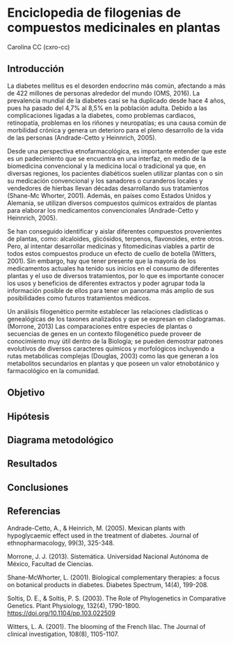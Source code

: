 # Enciclopedia de filogenias de compuestos medicinales en plantas

Carolina CC (cxro-cc)

## Introducción
La diabetes mellitus es el desorden endocrino más común, afectando a más de 422 millones de personas alrededor del mundo (OMS, 2016). La prevalencia mundial de la diabetes casi se ha duplicado desde hace 4 años, pues ha pasado del 4,7% al 8,5% en la población adulta. Debido a las complicaciones ligadas a la diabetes, como problemas cardiacos, retinopatía, problemas en los riñones y neuropatías; es una causa común de morbilidad crónica y genera un deterioro para el pleno desarrollo de la vida de las personas (Andrade-Cetto y Heinnrich, 2005).

Desde una perspectiva etnofarmacológica, es importante entender que este es un padecimiento que se encuentra en una interfaz, en medio de la biomedicina convencional y la medicina local o tradicional ya que, en diversas regiones, los pacientes diabéticos suelen utilizar plantas con o sin su medicación convencional y los sanadores o curanderos locales y vendedores de hierbas llevan décadas desarrollando sus tratamientos (Shane-Mc Whorter, 2001). Además, en países como Estados Unidos y Alemania, se utilizan diversos compuestos químicos extraídos de plantas para elaborar los medicamentos convencionales (Andrade-Cetto y Heinnrich, 2005).

Se han conseguido identificar y aislar diferentes compuestos provenientes de plantas, como: alcaloides, glicósidos, terpenos, flavonoides, entre otros. Pero, al intentar desarrollar medicinas y fitomedicinas viables a partir de todos estos compuestos produce un efecto de cuello de botella (Witters, 2001). Sin embargo, hay que tener presente que la mayoría de los medicamentos actuales ha tenido sus inicios en el consumo de diferentes plantas y el uso de diversos tratamientos, por lo que es importante conocer los usos y beneficios de diferentes extractos y poder agrupar toda la información posible de ellos para tener un panorama más amplio de sus posibilidades como futuros tratamientos médicos. 

Un análisis filogenético permite establecer las relaciones cladísticas o genealógicas de los taxones analizados y que se expresan en cladogramas. (Morrone, 2013) Las comparaciones entre especies de plantas o secuencias de genes en un contexto filogenético puede proveer de conocimiento muy útil dentro de la Biología; se pueden demostrar patrones evolutivos de diversos caracteres químicos y morfológicos incluyendo a rutas metabólicas complejas (Douglas, 2003) como las que generan a los metabolitos secundarios en plantas y que poseen un valor etnobotánico y farmacológico en la comunidad.


## Objetivo

## Hipótesis

## Diagrama metodológico

## Resultados

## Conclusiones

## Referencias
  Andrade-Cetto, A., & Heinrich, M. (2005). Mexican plants with hypoglycaemic effect used in the treatment of diabetes. Journal of ethnopharmacology, 99(3), 325-348.
  
  Morrone, J. J. (2013). Sistemática. Universidad Nacional Autónoma de México, Facultad de Ciencias.
  
  Shane-McWhorter, L. (2001). Biological complementary therapies: a focus on botanical products in diabetes. Diabetes Spectrum, 14(4), 199-208.
  
  Soltis, D. E., & Soltis, P. S. (2003). The Role of Phylogenetics in Comparative Genetics. Plant Physiology, 132(4), 1790-1800. https://doi.org/10.1104/pp.103.022509
  
  Witters, L. A. (2001). The blooming of the French lilac. The Journal of clinical investigation, 108(8), 1105-1107.


